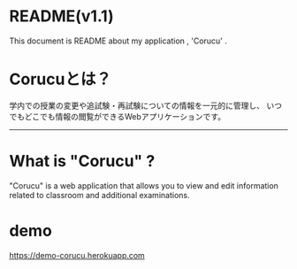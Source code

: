 # README(v1.1)
This document is README about my application , 'Corucu' .

# Corucuとは？
学内での授業の変更や追試験・再試験についての情報を一元的に管理し、
いつでもどこでも情報の閲覧ができるWebアプリケーションです。

---

# What is "Corucu" ?
"Corucu" is a web application that allows you to view and edit information related to classroom and additional examinations.

# demo
https://demo-corucu.herokuapp.com